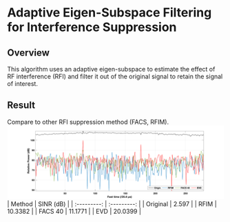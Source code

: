 # Adaptive Eigen-Subspace Filtering for Interference Suppression

## Overview
This algorithm uses an adaptive eigen-subspace to estimate the effect of RF interference (RFI) and filter it out of the original signal to retain the signal of interest.

## Result
Compare to other RFI suppression method (FACS, RFIM).
![Comparison](./images/Comparison.png "Comparison")
| Method      | SINR (dB)   |
| :---------: | :---------: |
| Original    | 2.597       |
| RFIM        | 10.3382     |
| FACS 40     | 11.1771     |
| EVD         | 20.0399     |